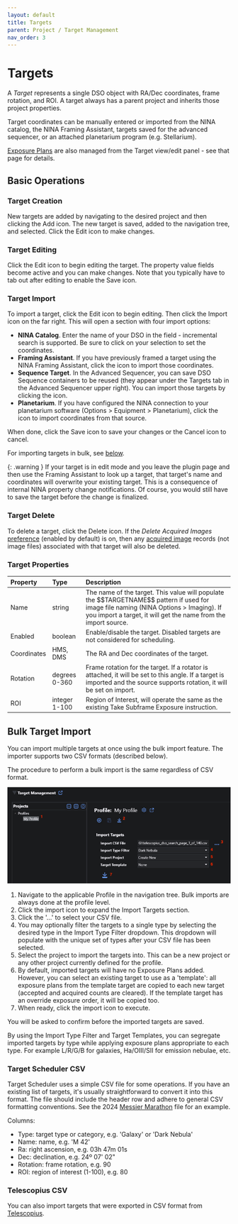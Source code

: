 ```yaml
---
layout: default
title: Targets
parent: Project / Target Management
nav_order: 3
---
```


# Targets

A _Target_ represents a single DSO object with RA/Dec coordinates, frame rotation, and ROI.  A target always has a parent project and inherits those project properties.

Target coordinates can be manually entered or imported from the NINA catalog, the NINA Framing Assistant, targets saved for the advanced sequencer, or an attached planetarium program (e.g. Stellarium).

[Exposure Plans](exposure-plans.html) are also managed from the Target view/edit panel - see that page for details.

## Basic Operations

### Target Creation

New targets are added by navigating to the desired project and then clicking the Add icon.  The new target is saved, added to the navigation tree, and selected.  Click the Edit icon to make changes.

### Target Editing

Click the Edit icon to begin editing the target.  The property value fields become active and you can make changes.  Note that you typically have to tab out after editing to enable the Save icon.

### Target Import

To import a target, click the Edit icon to begin editing.  Then click the Import icon on the far right.  This will open a section with four import options:
* **NINA Catalog**. Enter the name of your DSO in the field - incremental search is supported.  Be sure to click on your selection to set the coordinates.
* **Framing Assistant**. If you have previously framed a target using the NINA Framing Assistant, click the icon to import those coordinates.
* **Sequence Target**.  In the Advanced Sequencer, you can save DSO Sequence containers to be reused (they appear under the Targets tab in the Advanced Sequencer upper right).  You can import those targets by clicking the icon.
* **Planetarium**. If you have configured the NINA connection to your planetarium software (Options > Equipment > Planetarium), click the icon to import coordinates from that source.

When done, click the Save icon to save your changes or the Cancel icon to cancel.

For importing targets in bulk, see [below](#bulk-target-import).

{: .warning }
If your target is in edit mode and you leave the plugin page and then use the Framing Assistant to look up a target, that target's name and coordinates will overwrite your existing target.  This is a consequence of internal NINA property change notifications.  Of course, you would still have to save the target before the change is finalized.

### Target Delete

To delete a target, click the Delete icon.  If the _Delete Acquired Images_ [preference](profiles.html#profile-preferences) (enabled by default) is on, then any [acquired image](../post-acquisition/acquisition-data.html) records (not image files) associated with that target will also be deleted.

### Target Properties

|Property|Type|Description|
|:--|:--|:--|
|Name|string|The name of the target.  This value will populate the \$\$TARGETNAME\$\$ pattern if used for image file naming (NINA Options > Imaging).  If you import a target, it will get the name from the import source.|
|Enabled|boolean|Enable/disable the target.  Disabled targets are not considered for scheduling.|
|Coordinates|HMS, DMS|The RA and Dec coordinates of the target.|
|Rotation|degrees 0-360|Frame rotation for the target.  If a rotator is attached, it will be set to this angle.  If a target is imported and the source supports rotation, it will be set on import.|
|ROI|integer 1-100|Region of Interest, will operate the same as the existing Take Subframe Exposure instruction.|

## Bulk Target Import

You can import multiple targets at once using the bulk import feature.  The importer supports two CSV formats (described below).

The procedure to perform a bulk import is the same regardless of CSV format.

![](../assets/images/bulk-import.png)

1. Navigate to the applicable Profile in the navigation tree.  Bulk imports are always done at the profile level.
2. Click the import icon to expand the Import Targets section.
3. Click the '...' to select your CSV file.
4. You may optionally filter the targets to a single type by selecting the desired type in the Import Type Filter dropdown.  This dropdown will populate with the unique set of types after your CSV file has been selected.
5. Select the project to import the targets into.  This can be a new project or any other project currently defined for the profile.
6. By default, imported targets will have no Exposure Plans added.  However, you can select an existing target to use as a 'template': all exposure plans from the template target are copied to each new target (accepted and acquired counts are cleared).  If the template target has an override exposure order, it will be copied too.
7. When ready, click the import icon to execute.

You will be asked to confirm before the imported targets are saved.

By using the Import Type Filter and Target Templates, you can segregate imported targets by type while applying exposure plans appropriate to each type.  For example L/R/G/B for galaxies, Ha/OIII/SII for emission nebulae, etc. 

### Target Scheduler CSV

Target Scheduler uses a simple CSV file for some operations.  If you have an existing list of targets, it's usually straightforward to convert it into this format.  The file should include the header row and adhere to general CSV formatting conventions.  See the 2024 [Messier Marathon](../events/TS-MM-2024.csv) file for an example.

Columns:
* Type: target type or category, e.g. 'Galaxy' or 'Dark Nebula'
* Name: name, e.g. 'M 42'
* Ra: right ascension, e.g. 03h 47m 01s
* Dec: declination, e.g. 24º 07' 02"
* Rotation: frame rotation, e.g. 90
* ROI: region of interest (1-100), e.g. 80

### Telescopius CSV

You can also import targets that were exported in CSV format from [Telescopius](https://telescopius.com/).
